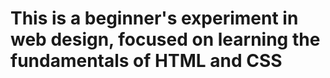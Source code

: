 # This is a beginner's experiment in web design, focused on learning the fundamentals of HTML and CSS  #
